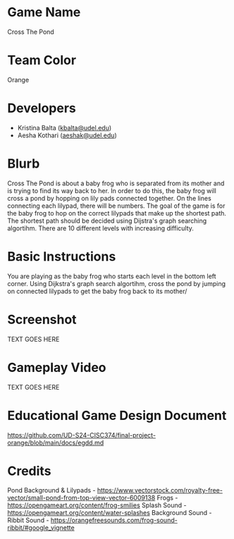 # Game Name

Cross The Pond

# Team Color

Orange

# Developers

-   Kristina Balta (kbalta@udel.edu)
-   Aesha Kothari (aeshak@udel.edu)

# Blurb

Cross The Pond is about a baby frog who is separated from its mother and is trying to find its way back to her. In order to do this, the baby frog will cross a pond by hopping on lily pads connected together. On the lines connecting each lilypad, there will be numbers. The goal of the game is for the baby frog to hop on the correct lilypads that make up the shortest path. The shortest path should be decided using Dijstra's graph searching algortihm. There are 10 different levels with increasing difficulty.

# Basic Instructions

You are playing as the baby frog who starts each level in the bottom left corner. Using Dijkstra's graph search algortihm, cross the pond by jumping on connected lilypads to get the baby frog back to its mother/

# Screenshot

TEXT GOES HERE

# Gameplay Video

TEXT GOES HERE

# Educational Game Design Document

https://github.com/UD-S24-CISC374/final-project-orange/blob/main/docs/egdd.md

# Credits

Pond Background & Lilypads - https://www.vectorstock.com/royalty-free-vector/small-pond-from-top-view-vector-6009138
Frogs - https://opengameart.org/content/frog-smilies
Splash Sound - https://opengameart.org/content/water-splashes
Background Sound -
Ribbit Sound - https://orangefreesounds.com/frog-sound-ribbit/#google_vignette
